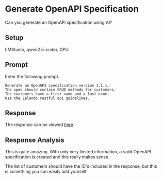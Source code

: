 # Generate OpenAPI Specification

Can you generate an OpenAPI specification using AI?

## Setup
LMStudio, qwen2.5-coder, GPU

## Prompt
Enter the following prompt.
```text
Generate an OpenAPI specification version 3.1.1. 
The spec should contain CRUD methods for customers. 
The customers have a first name and a last name. 
Use the Zalando restful api guidelines.
```

## Response
The response can be viewed [here](responses/1-generate-openapi-spec.md)

## Response Analysis
This is quite amazing. With only very limited information, a valid OpenAPI specification is created and this really makes sense.

The list of customers should have the ID's included in the response, but this is something you can easily add yourself.
